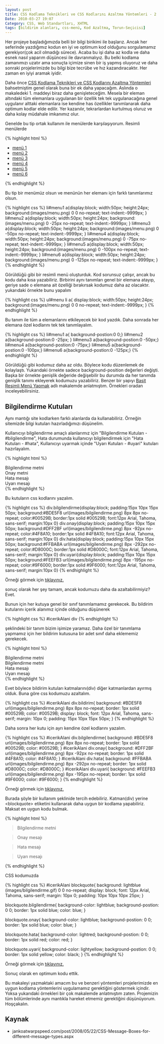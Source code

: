 ```yaml
---
layout: post
title: CSS Kodlama Teknikleri ve CSS Kodlarını Azaltma Yöntemleri - 2
Date: 2010-03-27 19:07
Category: CSS, Web Standartları, XHTML
tags: [bildirim alanları, css-menü, Kod Azaltma, Torun-Seçicisi]
---
```


Her projeye başladığımızda belli bir bilgi birikimi ile başlarız. Ancak
her seferinde yazdığımız kodun en iyi ve optimum kod olduğunu
sorgulamamız gerekiyor(çok acil olmadığı sürece). Acaba bu işi daha az
kodla ve daha esnek nasıl yaparım düşüncesi ile davranmalıyız. Bu belki
kodlama zamanımızı uzatır ama sonuçta içimize sinen bir iş yapmış
oluyoruz ve daha sonraki projelerimizde bu bilgi bize tecrübe ve hız
kazandıracaktır. Her zaman en iyiyi aramak iyidir.

Daha önce [CSS Kodlama Teknikleri ve CSS Kodlarını Azaltma Yöntemleri][]
bahsetmiştim genel olarak buna bir ek daha yapacağım. Aslında o
makaledeki 1. maddeyi biraz daha genişleteceğim. Mesela bir eleman
altındaki tüm elemanlara uygulanan bir özellik tek tek uygulanacağına
genel uygulanır alttaki elemanlara ise kendine has özellikler
tanımlanarak daha optimum kodlar elde edilir. Yer kazanılır,
tekrarlardan kurtulmuş oluruz ve daha kolay müdahale imkanımız
olur.

Genelde bu tip ortak kullanım ile menülerde karşılaşıyorum. Resimli
menülerde

{% highlight html %}
<ul id="menu">
    <li id="menu1"><a href="">menü 1</a></li>
    <li id="menu2"><a href="">menü 2</a></li>
    <li id="menu3"><a href="">menü 3</a></li>
    <li id="menu4"><a href="">menü 4</a<</li>
    <li id="menu5"><a href="">menü 5</a></li>
    <li id="menu6"><a href="">menü 6</a></li>
</ul>
{% endhighlight %}

Bu tip bir menümüz olsun ve menünün her elemanı için farklı tanımlarımız
olsun.

{% highlight css %}
li#menu1 a{display:block; width:50px; height:24px; background:(images/menu.png) 0 0 no-repeat; text-indent:-9999px; }
li#menu2 a{display:block; width:50px; height:24px; background:(images/menu.png) 0 -25px no-repeat; text-indent:-9999px; }
li#menu3 a{display:block; width:50px; height:24px; background:(images/menu.png) 0 -50px no-repeat; text-indent:-9999px; }
li#menu4 a{display:block; width:50px; height:24px; background:(images/menu.png) 0 -75px no-repeat; text-indent:-9999px; }
li#menu5 a{display:block; width:50px; height:24px; background:(images/menu.png) 0 -100px no-repeat; text-indent:-9999px; }
li#menu6 a{display:block; width:50px; height:24px; background:(images/menu.png) 0 -125px no-repeat; text-indent:-9999px; }
{% endhighlight %}

Görüldüğü gibi bir resimli menü oluşturduk. Kod sorunsuz çalışır, ancak
bu kodu daha kısa yazabiliriz. Birbirini aynı tanımları genel bir
elemana atayıp, geriye sade o elemana ait özelliği bırakırsak kodumuz
daha az olacaktır. yukarıdaki örnekte bunu yapalım

{% highlight css %}
ul#menu li a{
	display:block;
	width:50px;
	height:24px;
	background:(images/menu.png) 0 0 no-repeat;
	text-indent:-9999px;
}
{% endhighlight %}

Bu tanım ile tüm a elemanlarını etkileyecek bir kod yazdık. Daha sonrada
her elemana özel kodlarını tek tek tanımlayalım.

{% highlight css %}
li#menu1 a{ background-postion:0 0;}
li#menu2 a{background-postion:0 -25px; }
li#menu3 a{background-postion:0 -50px;}
li#menu4 a{background-postion:0 -75px;}
li#menu5 a{background-postion:0 -100px;}
li#menu6 a{background-postion:0 -125px;}
{% endhighlight %}

Görüldüğü gibi kodumuz daha az oldu. Böylece kodu düzenlemek de
kolaylaştı. Yukarıdaki örnekte sadece background-position değerleri
değişti. Başka bir örnekte genişlik değeride değişebilir bu durumda da
her tanımda genişlik tanımı ekleyerek kodumuzu yazabiliriz. Benzer bir
yapıyı [Basit Resimli Menü Yapmak][] adlı makalemde anlatmıştım.
Örnekleri oradan inceleyebilirsiniz.

## Bilgilendirme Kutuları

Aynı mantığı site kodlarken farklı alanlarda da kullanabiliriz. Örneğin
sitemizde bilgi kutuları hazırladığımızı düşünelim.

Kullanıcıyı bilgilendirme amaçlı alanlarımız için "Bilgilendirme
Kutuları - #bilgilendirme", Hata durumunda kullanıcıyı bilgilendirmek
için "Hata Kutuları - #hata", Kullanıcıyı uyarmak içinde "Uyarı
Kutuları - #uyari" kutuları hazırlayalım.

{% highlight html %}
<div class="bilgilendirme">Bilgilendirme metni</div>
<div class="onay">Onay metni</div>
<div class="hata">Hata mesajı</div>
<div class="uyari">Uyarı mesajı</div>
{% endhighlight %}

Bu kutuların css kodlarını yazalım.

{% highlight css %}
div.bilgilendirme{display:block; padding:15px 10px 15px 50px; background:#BDE5F8 url(images/bilgilendirme.png) 8px 8px no-repeat; color:#00529B; border:1px solid #00529B; font:12px Arial, Tahoma, sans-serif; margin:10px 0}
div.onay{display:block; padding:15px 10px 15px 50px; background:#DFF2BF url(images/bilgilendirme.png) 8px -92px no-repeat; color:#4F8A10; border:1px solid #4F8A10; font:12px Arial, Tahoma, sans-serif; margin:10px 0}
div.hata{display:block; padding:15px 10px 15px 50px; background:#FFBABA url(images/bilgilendirme.png) 8px -292px no-repeat; color:#D8000C; border:1px solid #D8000C; font:12px Arial, Tahoma, sans-serif; margin:10px 0}
div.uyari{display:block; padding:15px 10px 15px 50px; background:#FEEFB3 url(images/bilgilendirme.png) 8px -195px no-repeat; color:#9F6000; border:1px solid #9F6000; font:12px Arial, Tahoma, sans-serif; margin:10px 0}
{% endhighlight %}

Örneği görmek için [tıklayınız.][]

sonuç olarak her şey tamam, ancak kodumuzu daha da azaltabilirmiyiz?
Evet.

Bunun için her kutuya genel bir sınıf tanımlamamız gerekecek. Bu
bildirim kutularını içerik alanımız içinde olduğunu düşünerek

{% highlight css %}
#icerikAlani div
{% endhighlight %}

şeklindeki bir tanım bizim işimize yaramaz. Daha özel bir tanımlama
yapmamız için her bildirim kutusuna bir adet sınıf daha eklememiz
gerekecek.

{% highlight html %}
<div class="bildirim bilgilendirme">Bilgilendirme metni</div>
<div class="bildirim onay">Bilgilendirme metni</div>
<div class="bildirim hata">Hata mesajı</div>
<div class="bildirim uyari">Uyarı mesajı</div>
{% endhighlight %}


Evet böylece bildirim kutuları katmalarını(div) diğer katmanlardan
ayırmış olduk. Buna göre css kodumuzu azaltalım.

{% highlight css %}
#icerikAlani div.bildirim{
	background: #BDE5F8 url(images/bilgilendirme.png) 8px 8px no-repeat;
	border: 1px solid #00529B;
	color: #00529B;
	display: block;
	font: 12px Arial, Tahoma, sans-serif;
	margin: 10px 0;
	padding: 15px 10px 15px 50px;
}
{% endhighlight %}

Daha sonra her kutu için ayrı kendine özel kodlarını yazalım.

{% highlight css %}
 #icerikAlani div.bilgilendirme{
	background: #BDE5F8 url(images/bilgilendirme.png) 8px 8px no-repeat;
	border: 1px solid #00529B;
	color: #00529B;
}
#icerikAlani div.onay{
	background: #DFF2BF url(images/bilgilendirme.png) 8px -92px no-repeat;
	border: 1px solid #4F8A10;
	color: #4F8A10;
}
#icerikAlani div.hata{
	background: #FFBABA url(images/bilgilendirme.png) 8px -292px no-repeat;
	border: 1px solid #D8000C;
	color: #D8000C;
}
#icerikAlani div.uyari{
	background: #FEEFB3 url(images/bilgilendirme.png) 8px -195px no-repeat;
	border: 1px solid #9F6000;
	color: #9F6000;
}
{% endhighlight %}

Örneği görmek için [tıklayınız.][1]

Burada şöyle bir kullanım şeklinide tercih edebiliriz. Katman(div)
yerine <blockquote\> etiketini kullanarak daha uygun bir kodlama
yapabiliriz. Maksat en uygun kodu bulmak.

{% highlight html %}
<blockquote class="bilgilendirme">Bilgilendirme metni</blockquote>
<blockquote class="onay">Onay mesajı</blockquote>
<blockquote class="hata">Hata mesajı</blockquote>
<blockquote class="uyari">Uyarı mesajı</blockquote>
{% endhighlight %}

CSS kodumuzda

{% highlight css %}
#icerikAlani blockquote{
	background: lightblue (images/bilgilendirme.gif) 0 0 no-repeat;
	display: block;
	font: 12px Arial, Tahoma, sans-serif;
	margin: 10px 0;
	padding: 10px 10px 10px 25px;
}

blockquote.bilgilendirme{
	background-color: lightblue;
	background-postion: 0 0;
	border: 1px solid blue;
	color: blue;
}

blockquote.onay{
	background-color: lightblue;
	background-postion: 0 0;
	border: 1px solid blue;
	color: blue;
}

blockquote.hata{
	background-color: lightred;
	background-postion: 0 0;
	border: 1px solid red;
	color: red;
}

blockquote.uyari{
	background-color: lightyellow;
	background-postion: 0 0;
	border: 1px solid yellow;
	color: black;
}
{% endhighlight %}

Örneği görmek için [tıklayınız.][2]

Sonuç olarak en optimum kodu ettik.

Bu makaleyi yazmaktaki amacım bu ve benzeri yöntemleri projelerimizde en
uygun kodlama yöntemlerini uygulamamız gerektiğini göstermek içindir.
Yoksa yukarıdaki örnekleri bir çok makalemde anlatmıştım zaten.
Projemizin tüm bölümlerinde aynı mantıkla hareket etmemiz gerektiğini
düşünüyorum. Hoşçakalın.

## Kaynak

-   jankoatwarpspeed.com/post/2008/05/22/CSS-Message-Boxes-for-different-message-types.aspx

  [CSS Kodlama Teknikleri ve CSS Kodlarını Azaltma Yöntemleri]: http://fatihhayrioglu.com/css-kodlarini-temizlemeazaltma/
    "CSS Kodlama Teknikleri ve CSS Kodlarını Azaltma   Yöntemleri"
  [Basit Resimli Menü Yapmak]: http://fatihhayrioglu.com/basit-resimli-menu-yapmak/
    "Basit Resimli Menü Yapmak"
  [tıklayınız.]: /dokumanlar/kodazaltma2/bilgilendirme_1.html
  [1]: /dokumanlar/kodazaltma2/bilgilendirme_2.html
  [2]: /dokumanlar/kodazaltma2/bilgilendirme_3.html